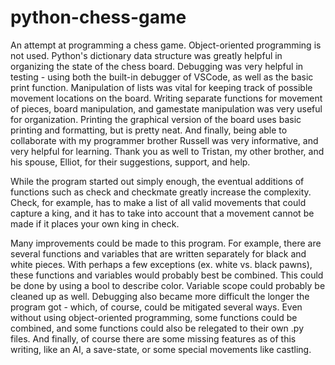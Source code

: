 # python-chess-game

An attempt at programming a chess game. Object-oriented programming is not used. Python's dictionary data structure was greatly helpful in organizing the state of the chess board. Debugging was very helpful in testing - using both the built-in debugger of VSCode, as well as the basic print function. Manipulation of lists was vital for keeping track of possible movement locations on the board. Writing separate functions for movement of pieces, board manipulation, and gamestate manipulation was very useful for organization. Printing the graphical version of the board uses basic printing and formatting, but is pretty neat. And finally, being able to collaborate with my programmer brother Russell was very informative, and very helpful for learning. Thank you as well to Tristan, my other brother, and his spouse, Elliot, for their suggestions, support, and help. 

While the program started out simply enough, the eventual additions of functions such as check and checkmate greatly increase the complexity. Check, for example, has to make a list of all valid movements that could capture a king, and it has to take into account that a movement cannot be made if it places your own king in check. 

Many improvements could be made to this program. For example, there are several functions and variables that are written separately for black and white pieces. With perhaps a few exceptions (ex. white vs. black pawns), these functions and variables would probably best be combined. This could be done by using a bool to describe color. Variable scope could probably be cleaned up as well. Debugging also became more difficult the longer the program got - which, of course, could be mitigated several ways. Even without using object-oriented programming, some functions could be combined, and some functions could also be relegated to their own .py files. And finally, of course there are some missing features as of this writing, like an AI, a save-state, or some special movements like castling.

